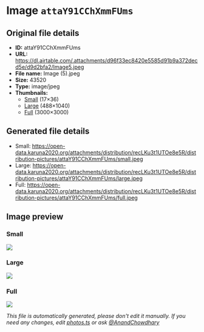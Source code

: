 # Image `attaY91CChXmmFUms`

## Original file details

- **ID:** attaY91CChXmmFUms
- **URL:** https://dl.airtable.com/.attachments/d96f33ec8420e5585d91b9a372decd5e/d9d2bfa2/Image5.jpeg
- **File name:** Image (5).jpeg
- **Size:** 43520
- **Type:** image/jpeg
- **Thumbnails:**
  - [Small](https://dl.airtable.com/.attachmentThumbnails/6819da755f0cedfc1b3fe42438e4adf8/0c914396) (17×36)
  - [Large](https://dl.airtable.com/.attachmentThumbnails/a3871f1f30eb04f350e22be782bbb1ee/ebad15cb) (488×1040)
  - [Full](https://dl.airtable.com/.attachmentThumbnails/f6add2bc86cc5c86b2c91cb4832bbeda/921c0210) (3000×3000)

## Generated file details

- Small: https://open-data.karuna2020.org/attachments/distribution/recLKu3t1UTOe8e5R/distribution-pictures/attaY91CChXmmFUms/small.jpeg
- Large: https://open-data.karuna2020.org/attachments/distribution/recLKu3t1UTOe8e5R/distribution-pictures/attaY91CChXmmFUms/large.jpeg
- Full: https://open-data.karuna2020.org/attachments/distribution/recLKu3t1UTOe8e5R/distribution-pictures/attaY91CChXmmFUms/full.jpeg

## Image preview

### Small

![](https://open-data.karuna2020.org/attachments/distribution/recLKu3t1UTOe8e5R/distribution-pictures/attaY91CChXmmFUms/small.jpeg)

### Large

![](https://open-data.karuna2020.org/attachments/distribution/recLKu3t1UTOe8e5R/distribution-pictures/attaY91CChXmmFUms/large.jpeg)

### Full

![](https://open-data.karuna2020.org/attachments/distribution/recLKu3t1UTOe8e5R/distribution-pictures/attaY91CChXmmFUms/full.jpeg)

_This file is automatically generated, please don't edit it manually. If you need any changes, edit [photos.ts](/photos.ts) or ask [@AnandChowdhary](https://github.com/AnandChowdhary)_
